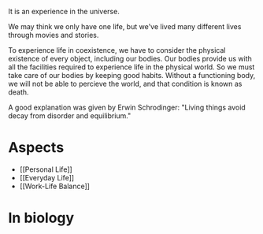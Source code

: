 It is an experience in the universe.

We may think we only have one life, but we've lived many different lives through movies and stories.

To experience life in coexistence, we have to consider the physical existence of every object, including our bodies. Our bodies provide us with all the facilities required to experience life in the physical world. So we must take care of our bodies by keeping good habits. Without a functioning body, we will not be able to percieve the world, and that condition is known as death.

A good explanation was given by Erwin Schrodinger:
"Living things avoid decay from disorder and equilibrium."

# Aspects
- [[Personal Life]]
- [[Everyday Life]]
- [[Work-Life Balance]]
# In biology